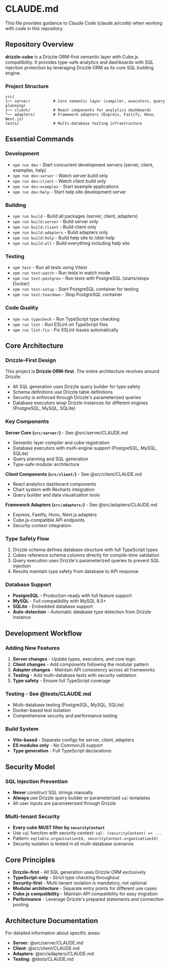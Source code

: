 # CLAUDE.md

This file provides guidance to Claude Code (claude.ai/code) when working with code in this repository.

## Repository Overview

**drizzle-cube** is a Drizzle ORM-first semantic layer with Cube.js compatibility. It provides type-safe analytics and dashboards with SQL injection protection by leveraging Drizzle ORM as its core SQL building engine.

### Project Structure
```
src/
├── server/          # Core semantic layer (compiler, executors, query planning)
├── client/          # React components for analytics dashboards
└── adapters/        # Framework adapters (Express, Fastify, Hono, Next.js)
tests/               # Multi-database testing infrastructure
```

## Essential Commands

### Development
- `npm run dev` - Start concurrent development servers (server, client, examples, help)
- `npm run dev:server` - Watch server build only  
- `npm run dev:client` - Watch client build only
- `npm run dev:examples` - Start example applications
- `npm run dev:help` - Start help site development server

### Building
- `npm run build` - Build all packages (server, client, adapters)
- `npm run build:server` - Build server only
- `npm run build:client` - Build client only  
- `npm run build:adapters` - Build adapters only
- `npm run build:help` - Build help site to /dist-help
- `npm run build:all` - Build everything including help site

### Testing
- `npm test` - Run all tests using Vitest
- `npm run test:watch` - Run tests in watch mode
- `npm run test:postgres` - Run tests with PostgreSQL (starts/stops Docker)
- `npm run test:setup` - Start PostgreSQL container for testing
- `npm run test:teardown` - Stop PostgreSQL container

### Code Quality
- `npm run typecheck` - Run TypeScript type checking
- `npm run lint` - Run ESLint on TypeScript files
- `npm run lint:fix` - Fix ESLint issues automatically

## Core Architecture

### Drizzle-First Design
This project is **Drizzle ORM-first**. The entire architecture revolves around Drizzle:
- All SQL generation uses Drizzle query builder for type safety
- Schema definitions use Drizzle table definitions  
- Security is enforced through Drizzle's parameterized queries
- Database executors wrap Drizzle instances for different engines (PostgreSQL, MySQL, SQLite)

### Key Components

**Server Core (`src/server/`)** - See @src/server/CLAUDE.md
- Semantic layer compiler and cube registration
- Database executors with multi-engine support (PostgreSQL, MySQL, SQLite)
- Query planning and SQL generation
- Type-safe modular architecture

**Client Components (`src/client/`)** - See @src/client/CLAUDE.md
- React analytics dashboard components
- Chart system with Recharts integration
- Query builder and data visualization tools

**Framework Adapters (`src/adapters/`)** - See @src/adapters/CLAUDE.md
- Express, Fastify, Hono, Next.js adapters
- Cube.js-compatible API endpoints
- Security context integration

### Type Safety Flow
1. Drizzle schema defines database structure with full TypeScript types
2. Cubes reference schema columns directly for compile-time validation
3. Query execution uses Drizzle's parameterized queries to prevent SQL injection
4. Results maintain type safety from database to API response

### Database Support
- **PostgreSQL** - Production-ready with full feature support
- **MySQL** - Full compatibility with MySQL 8.0+
- **SQLite** - Embedded database support
- **Auto-detection** - Automatic database type detection from Drizzle instance

## Development Workflow

### Adding New Features
1. **Server changes** - Update types, executors, and core logic
2. **Client changes** - Add components following the modular pattern
3. **Adapter changes** - Maintain API consistency across all frameworks
4. **Testing** - Add multi-database tests with security validation
5. **Type safety** - Ensure full TypeScript coverage

### Testing - See @tests/CLAUDE.md
- Multi-database testing (PostgreSQL, MySQL, SQLite)
- Docker-based test isolation
- Comprehensive security and performance testing

### Build System
- **Vite-based** - Separate configs for server, client, adapters
- **ES modules only** - No CommonJS support
- **Type generation** - Full TypeScript declarations

## Security Model

### SQL Injection Prevention
- **Never** construct SQL strings manually
- **Always** use Drizzle query builder or parameterized `sql` templates
- All user inputs are parameterized through Drizzle

### Multi-tenant Security
- **Every cube MUST filter by `securityContext`**
- Use `sql` function with security context: `sql: (securityContext) => ...`
- Pattern: `eq(table.organisationId, securityContext.organisationId)`
- Security isolation is tested in all multi-database scenarios

## Core Principles

- **Drizzle-first** - All SQL generation uses Drizzle ORM exclusively
- **TypeScript-only** - Strict type checking throughout
- **Security-first** - Multi-tenant isolation is mandatory, not optional
- **Modular architecture** - Separate entry points for different use cases
- **Cube.js compatibility** - Maintain API compatibility for easy migration
- **Performance** - Leverage Drizzle's prepared statements and connection pooling

## Architecture Documentation

For detailed information about specific areas:
- **Server**: @src/server/CLAUDE.md
- **Client**: @src/client/CLAUDE.md  
- **Adapters**: @src/adapters/CLAUDE.md
- **Testing**: @tests/CLAUDE.md